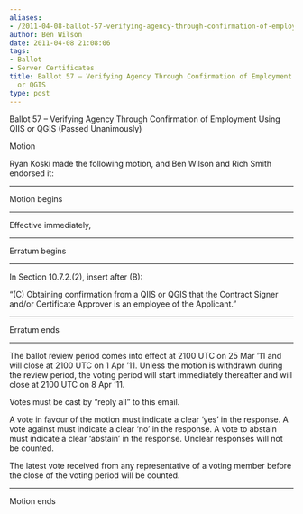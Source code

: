```yaml
---
aliases:
- /2011-04-08-ballot-57-verifying-agency-through-confirmation-of-employment-using-qiis-or-qgis/
author: Ben Wilson
date: 2011-04-08 21:08:06
tags:
- Ballot
- Server Certificates
title: Ballot 57 – Verifying Agency Through Confirmation of Employment Using QIIS
  or QGIS
type: post
---
```


Ballot 57 – Verifying Agency Through Confirmation of Employment Using QIIS or QGIS (Passed Unanimously)

Motion

Ryan Koski made the following motion, and Ben Wilson and Rich Smith endorsed it:

______________________________________________________________________

Motion begins

______________________________________________________________________

Effective immediately,

______________________________________________________________________

Erratum begins

______________________________________________________________________

In Section 10.7.2.(2), insert after (B):

“(C) Obtaining confirmation from a QIIS or QGIS that the Contract Signer and/or Certificate Approver is an employee of the Applicant.”

______________________________________________________________________

Erratum ends

______________________________________________________________________

The ballot review period comes into effect at 2100 UTC on 25 Mar ’11 and will close at 2100 UTC on 1 Apr ’11. Unless the motion is withdrawn during the review period, the voting period will start immediately thereafter and will close at 2100 UTC on 8 Apr ’11.

Votes must be cast by “reply all” to this email.

A vote in favour of the motion must indicate a clear ‘yes’ in the response. A vote against must indicate a clear ‘no’ in the response. A vote to abstain must indicate a clear ‘abstain’ in the response. Unclear responses will not be counted.

The latest vote received from any representative of a voting member before the close of the voting period will be counted.

______________________________________________________________________

Motion ends
